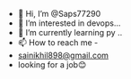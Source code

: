 - 👋 Hi, I’m @Saps77290
- 👀 I’m interested in devops...
- 🌱 I’m currently learning py ..
- 📫 How to reach me -
- sainikhil898@gmail.com
- looking for a job😊

<!---
Saps77290/Saps77290 is a ✨ special ✨ repository because its `README.md` (this file) appears on your GitHub profile.
You can click the Preview link to take a look at your changes.
--->
